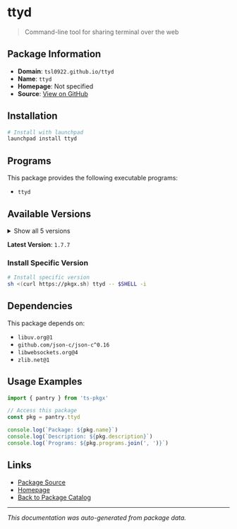 # ttyd

> Command-line tool for sharing terminal over the web

## Package Information

- **Domain**: `tsl0922.github.io/ttyd`
- **Name**: `ttyd`
- **Homepage**: Not specified
- **Source**: [View on GitHub](https://github.com/pkgxdev/pantry/tree/main/projects/tsl0922.github.io/ttyd/package.yml)

## Installation

```bash
# Install with launchpad
launchpad install ttyd
```

## Programs

This package provides the following executable programs:

- `ttyd`

## Available Versions

<details>
<summary>Show all 5 versions</summary>

- `1.7.7`, `1.7.6`, `1.7.5`, `1.7.4`, `1.7.2`

</details>

**Latest Version**: `1.7.7`

### Install Specific Version

```bash
# Install specific version
sh <(curl https://pkgx.sh) ttyd -- $SHELL -i
```

## Dependencies

This package depends on:

- `libuv.org@1`
- `github.com/json-c/json-c^0.16`
- `libwebsockets.org@4`
- `zlib.net@1`

## Usage Examples

```typescript
import { pantry } from 'ts-pkgx'

// Access this package
const pkg = pantry.ttyd

console.log(`Package: ${pkg.name}`)
console.log(`Description: ${pkg.description}`)
console.log(`Programs: ${pkg.programs.join(', ')}`)
```

## Links

- [Package Source](https://github.com/pkgxdev/pantry/tree/main/projects/tsl0922.github.io/ttyd/package.yml)
- [Homepage](#)
- [Back to Package Catalog](../../package-catalog.md)

---

*This documentation was auto-generated from package data.*
